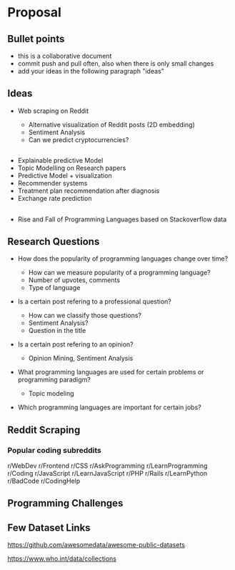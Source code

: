 # Proposal

## Bullet points

- this is a collaborative document
- commit push and pull often, also when there is only small changes
- add your ideas in the following paragraph "ideas"

## Ideas
 - Web scraping on Reddit

    - Alternative visualization of Reddit posts (2D embedding)
    - Sentiment Analysis
    - Can we predict cryptocurrencies? 

##
- Explainable predictive Model
- Topic Modelling on Research papers
- Predictive Model + visualization
- Recommender systems
- Treatment plan recommendation after diagnosis
- Exchange rate prediction

##
- Rise and Fall of Programming Languages based on Stackoverflow data

## Research Questions
- How does the popularity of programming languages change over time?
  - How can we measure popularity of a programming language?
  - Number of upvotes, comments
  - Type of language

- Is a certain post refering to a professional question?
  - How can we classify those questions?
  - Sentiment Analysis? 
  - Question in the title

- Is a certain post refering to an opinion?
  - Opinion Mining, Sentiment Analysis
- What programming languages are used for certain problems or programming paradigm?
  - Topic modeling
 
- Which programming languages are important for certain jobs?

## Reddit Scraping
### Popular coding subreddits
r/WebDev
r/Frontend
r/CSS
r/AskProgramming
r/LearnProgramming
r/Coding
r/JavaScript
r/LearnJavaScript
r/PHP
r/Rails
r/LearnPython
r/BadCode
r/CodingHelp

## Programming Challenges


## Few Dataset Links 
https://github.com/awesomedata/awesome-public-datasets

https://www.who.int/data/collections

